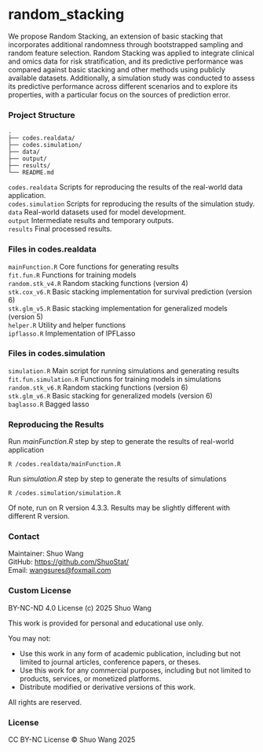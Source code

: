 # random_stacking

We propose Random Stacking, an extension of basic stacking that incorporates additional randomness through bootstrapped sampling and random feature selection. Random Stacking was applied to integrate clinical and omics data for risk stratification, and its predictive performance was compared against basic stacking and other methods using publicly available datasets. Additionally, a simulation study was conducted to assess its predictive performance across different scenarios and to explore its properties, with a particular focus on the sources of prediction error. 

### Project Structure

```
.
├── codes.realdata/
├── codes.simulation/
├── data/
├── output/
├── results/
└── README.md
```
`codes.realdata` Scripts for reproducing the results of the real-world data application.    
`codes.simulation` Scripts for reproducing the results of the simulation study.   
`data` Real-world datasets used for model development.    
`output` Intermediate results and temporary outputs.      
`results` Final processed results. 

### Files in codes.realdata

`mainFunction.R` Core functions for generating results  
`fit.fun.R` Functions for training models    
`random.stk_v4.R` Random stacking functions (version 4)   
`stk.cox_v6.R` Basic stacking implementation for survival prediction (version 6)   
`stk.glm_v5.R` Basic stacking implementation for generalized models (version 5)  
`helper.R` Utility and helper functions  
`ipflasso.R` Implementation of IPFLasso  

### Files in codes.simulation

`simulation.R` Main script for running simulations and generating results     
`fit.fun.simulation.R` Functions for training models in simulations    
`random.stk_v6.R` Random stacking functions (version 6)  
`stk.glm_v6.R` Basic stacking for generalized models (version 6)  
`baglasso.R` Bagged lasso  

### Reproducing the Results

Run *mainFunction.R* step by step to generate the results of real-world application  
```
R /codes.realdata/mainFunction.R
```
Run *simulation.R* step by step to generate the results of simulations  
```
R /codes.simulation/simulation.R
```

Of note, run on R version 4.3.3. Results may be slightly different with different R version.      

### Contact

Maintainer: Shuo Wang  
GitHub: https://github.com/ShuoStat/  
Email: wangsures@foxmail.com  


### Custom License

BY-NC-ND 4.0 License (c) 2025 Shuo Wang

This work is provided for personal and educational use only.

You may not:
- Use this work in any form of academic publication, including but not limited to journal articles, conference papers, or theses.
- Use this work for any commercial purposes, including but not limited to products, services, or monetized platforms.
- Distribute modified or derivative versions of this work.

All rights are reserved. 



### License

CC BY-NC License © Shuo Wang 2025

